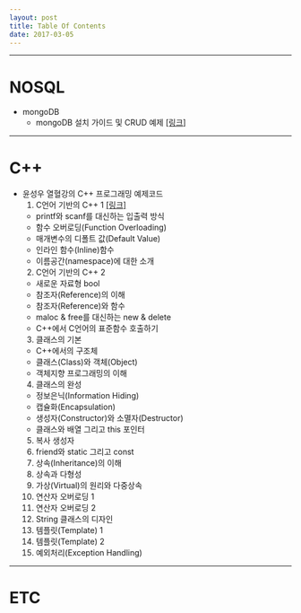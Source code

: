 ```yaml
---
layout: post
title: Table Of Contents
date: 2017-03-05
---
```


   
---
# NOSQL
 * mongoDB
   * mongoDB 설치 가이드 및 CRUD 예제 [[링크]](/2016/11/17/02.post.mongodb/) 

---
# C++ 
 * 윤성우 열혈강의 C++ 프로그래밍 예제코드
     1. C언어 기반의 C++ 1 [[링크]](/2017/03/02/01.cplusplus/) 
     * printf와 scanf를 대신하는 입출력 방식	
     * 함수 오버로딩(Function Overloading)	
     * 매개변수의 디폴트 값(Default Value)	
     * 인라인 함수(Inline)함수	
     * 이름공간(namespace)에 대한 소개	
     2. C언어 기반의 C++ 2
     * 새로운 자료형 bool	
     * 참조자(Reference)의 이해	
     * 참조자(Reference)와 함수	
     * maloc & free를 대신하는 new & delete	
     * C++에서 C언어의 표준함수 호출하기	
     3.	클래스의 기본	
     * C++에서의 구조체	
     * 클래스(Class)와 객체(Object)	
     * 객체지향 프로그래밍의 이해	
     4. 클래스의 완성	
     * 정보은닉(Information Hiding)	
     * 캡슐화(Encapsulation)	
     * 생성자(Constructor)와 소멸자(Destructor)	
     * 클래스와 배열 그리고 this 포인터	
     5. 복사 생성자	
     6. friend와 static 그리고 const	
     7. 상속(Inheritance)의 이해	
     8. 상속과 다형성	
     9. 가상(Virtual)의 원리와 다중상속	
     10. 연산자 오버로딩 1	
     11. 연산자 오버로딩 2	
     12. String 클래스의 디자인	
     13. 템플릿(Template) 1	
     14. 템플릿(Template) 2	
     15. 예외처리(Exception Handling)

---

# ETC

